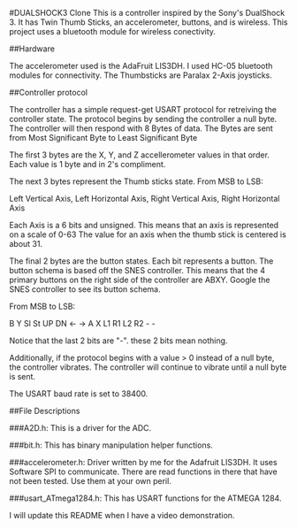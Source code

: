 #DUALSHOCK3 Clone
This is a controller inspired by the Sony's DualShock 3.
It has Twin Thumb Sticks, an accelerometer, buttons, and is wireless.
This project uses a bluetooth module for wireless conectivity.

##Hardware

The accelerometer used is the AdaFruit LIS3DH.
I used HC-05 bluetooth modules for connectivity.
The Thumbsticks are Paralax 2-Axis joysticks.

##Controller protocol

The controller has a simple request-get USART protocol for retreiving the controller state.
The protocol begins by sending the controller a null byte.
The controller will then respond with 8 Bytes of data.
The Bytes are sent from Most Significant Byte to Least Significant Byte

The first 3 bytes are the X, Y, and Z accellerometer values in that order.
Each value is 1 byte and in 2's compliment.

The next 3 bytes represent the Thumb sticks state.
From MSB to LSB:

Left Vertical Axis, Left Horizontal Axis, Right Vertical Axis, Right Horizontal Axis

Each Axis is a 6 bits and unsigned.
This means that an axis is represented on a scale of 0-63
The value for an axis when the thumb stick is centered is about 31.

The final 2 bytes are the button states.
Each bit represents a button.
The button schema is based off the SNES controller.
This means that the 4 primary buttons on the right side of the controller are ABXY.
Google the SNES controller to see its button schema.

From MSB to LSB:

B Y Sl St UP DN <- -> A X L1 R1 L2 R2 - -

Notice that the last 2 bits are "-". these 2 bits mean nothing.

Additionally, if the protocol begins with a value > 0 instead of a null byte, the controller vibrates.
The controller will continue to vibrate until a null byte is sent.

The USART baud rate is set to 38400.

##File Descriptions

###A2D.h:
This is a driver for the ADC.

###bit.h:
This has binary manipulation helper functions.

###accelerometer.h:
Driver written by me for the Adafruit LIS3DH.
It uses Software SPI to communicate.
There are read functions in there that have not been tested.
Use them at your own peril.

###usart_ATmega1284.h:
This has USART functions for the ATMEGA 1284.

I will update this README when I have a video demonstration.
